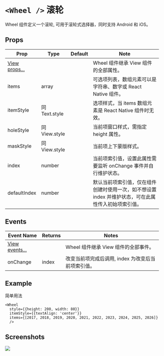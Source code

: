# `<Wheel />` 滚轮
Wheel 组件定义一个滚轮, 可用于滚轮式选择器，同时支持 Android 和 iOS。

## Props
| Prop | Type | Default | Note |
|---|---|---|---|
| [View props...](https://facebook.github.io/react-native/docs/view.html) |  |  | Wheel 组件继承 View 组件的全部属性。
| items | array |  | 可选项列表，数组元素可以是字符串、数字或 React Native 组件。
| itemStyle | 同Text.style |  | 选项样式，当 items 数组元素是 React Native 组件时无效。
| holeStyle | 同View.style |  | 当前项窗口样式，需指定 height 属性。
| maskStyle | 同View.style |  | 当前项上下蒙版样式。
| index | number |  | 当前项索引值，设置此属性需要监听 onChange 事件并自行维护状态。
| defaultIndex | number |  | 默认当前项索引值，仅在组件创建时使用一次，如不想设置 index 并维护状态，可在此属性传入初始项索引值。

## Events
| Event Name | Returns | Notes |
|---|---|---|
| [View events...](https://facebook.github.io/react-native/docs/view.html) |  | Wheel 组件继承 View 组件的全部事件。
| onChange | index | 改变当前项完成后调用, index 为改变后当前项索引值。

<!--
## Methods
None.

## Static Props
None.

## Static Methods
None.
-->

## Example
简单用法
```
<Wheel
  style={{height: 200, width: 80}}
  itemStyle={{textAlign: 'center'}}
  items={[2017, 2018, 2019, 2020, 2021, 2022, 2023, 2024, 2025, 2026]}
  />
```

## Screenshots
![](https://github.com/rilyu/teaset/blob/master/screenshots/14b-Wheel.png?raw=true)
